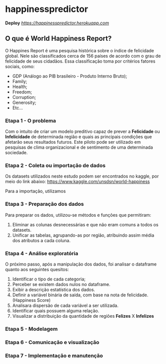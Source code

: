 # happinesspredictor 
**Deploy** *https://happinesspredictor.herokuapp.com*   


## O que é World Happiness Report?

O Happines Report é uma pesquisa histórica sobre o índice de felicidade global. Nele são classificados cerca de 156 países de acordo com o grau de felicidade de seus cidadãos. Essa classificação toma por critérios fatores sociais, como:

- GDP (Análogo ao PIB brasileiro - Produto Interno Bruto);
- Family;
- Health;
- Freedom;
- Corruption;
- Generosity;
- Etc...


### Etapa 1 - O problema

Com o intuito de criar um modelo preditivo capaz de prever a **Felicidade** ou **Infelicidade** de determinada região e quais as principais condições que afetarão seus resultados futuros. Este piloto pode ser utilizado em pesquisas de clima organizacional e de sentimento de uma determinada sociedade.

### Etapa 2 - Coleta ou importação de dados

Os datasets utilizados neste estudo podem ser encontrados no kaggle, por meio do link abaixo:
https://www.kaggle.com/unsdsn/world-happiness

Para a importação, utilizamos

### Etapa 3 - Preparação dos dados

Para preparar os dados, utilizou-se métodos e funções que permitiram:
1. Eliminar as colunas desnecessárias e que não eram comuns a todos os datasets.
2. Unificar as tabelas, agrupando-as por região, atribuindo assim média dos atributos a cada coluna.
 
### Etapa 4 - Análise exploratória
O próximo passo, após a manipulação dos dados, foi analisar o dataframe quanto aos seguintes quesitos:
1. Identificar o tipo de cada categoria;
2. Perceber se existem dados nulos no dataframe. 
3. Exibir a descrição estatística dos dados.
4. Definir a variável binária de saída, com base na nota de felicidade. (Happiness Score)
5. Analisara dispersão de cada variável a ser utilizada. 
6. Identificar quais possuem alguma relação.
7. Visualizar a distribuição da quantidade de regiões **Felizes** X **Infelizes**


### Etapa 5 - Modelagem 


### Etapa 6 - Comunicação e visualização

### Etapa 7 - Implementação e manutenção
